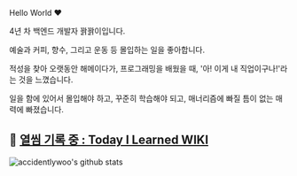 Hello World :heart:

4년 차 백엔드 개발자 꽑꽑이입니다.

예술과 커피, 향수, 그리고 운동 등 몰입하는 일을 좋아합니다.

적성을 찾아 오랫동안 해메이다가, 프로그래밍을 배웠을 때, '아! 이게 내 직업이구나!'라는 것을 느꼈습니다.

일을 함에 있어서 몰입해야 하고, 꾸준히 학습해야 되고, 매너리즘에 빠질 틈이 없는 매력에 빠졌습니다.

## :green_book: [열씸 기록 중 : Today I Learned WIKI](https://github.com/accidentlywoo/TIL)


![accidentlywoo's github stats](https://github-readme-stats.vercel.app/api?username=accidentlywoo&show_icons=true&theme=merko)
